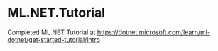 # ML.NET.Tutorial
Completed ML.NET Tutorial at
https://dotnet.microsoft.com/learn/ml-dotnet/get-started-tutorial/intro
